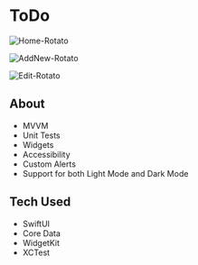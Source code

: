 # ToDo

![Home-Rotato](https://user-images.githubusercontent.com/61842505/212566943-855a080e-4b1c-4b48-9bbc-88fcb2dbef22.png)

![AddNew-Rotato](https://user-images.githubusercontent.com/61842505/212566944-3176f543-d0f4-4a1a-8181-c7ca91a7a44a.png)

![Edit-Rotato](https://user-images.githubusercontent.com/61842505/212566946-a58f7f32-2e7f-4853-aa8f-f6c9ef3dc512.png)

## About
- MVVM
- Unit Tests
- Widgets
- Accessibility
- Custom Alerts
- Support for both Light Mode and Dark Mode 

## Tech Used
- SwiftUI
- Core Data
- WidgetKit
- XCTest
